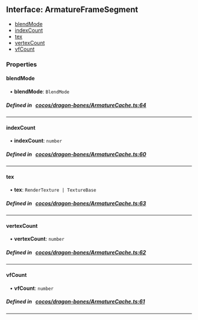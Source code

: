 ## Interface: ArmatureFrameSegment

- [blendMode](#blendMode)
- [indexCount](#indexCount)
- [tex](#tex)
- [vertexCount](#vertexCount)
- [vfCount](#vfCount)

### Properties

#### blendMode

<div style="margin-left: 10px;">


• **blendMode**: ``BlendMode``

</div>


##### Defined in &nbsp;   [cocos/dragon-bones/ArmatureCache.ts:64](https://github.com/cocos-creator/engine/blob/c7bf6b8a9/cocos/dragon-bones/ArmatureCache.ts#L64)&nbsp;

___
#### indexCount

<div style="margin-left: 10px;">


• **indexCount**: ``number``

</div>


##### Defined in &nbsp;   [cocos/dragon-bones/ArmatureCache.ts:60](https://github.com/cocos-creator/engine/blob/c7bf6b8a9/cocos/dragon-bones/ArmatureCache.ts#L60)&nbsp;

___
#### tex

<div style="margin-left: 10px;">


• **tex**: ``RenderTexture | TextureBase``

</div>


##### Defined in &nbsp;   [cocos/dragon-bones/ArmatureCache.ts:63](https://github.com/cocos-creator/engine/blob/c7bf6b8a9/cocos/dragon-bones/ArmatureCache.ts#L63)&nbsp;

___
#### vertexCount

<div style="margin-left: 10px;">


• **vertexCount**: ``number``

</div>


##### Defined in &nbsp;   [cocos/dragon-bones/ArmatureCache.ts:62](https://github.com/cocos-creator/engine/blob/c7bf6b8a9/cocos/dragon-bones/ArmatureCache.ts#L62)&nbsp;

___
#### vfCount

<div style="margin-left: 10px;">


• **vfCount**: ``number``

</div>


##### Defined in &nbsp;   [cocos/dragon-bones/ArmatureCache.ts:61](https://github.com/cocos-creator/engine/blob/c7bf6b8a9/cocos/dragon-bones/ArmatureCache.ts#L61)&nbsp;

___
